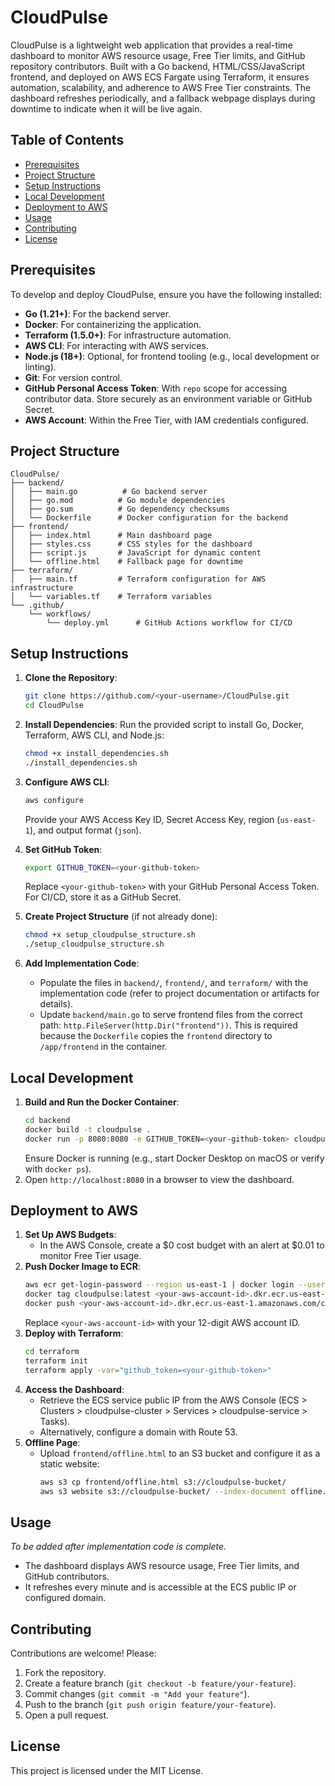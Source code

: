 # CloudPulse

CloudPulse is a lightweight web application that provides a real-time dashboard to monitor AWS resource usage, Free Tier limits, and GitHub repository contributors. Built with a Go backend, HTML/CSS/JavaScript frontend, and deployed on AWS ECS Fargate using Terraform, it ensures automation, scalability, and adherence to AWS Free Tier constraints. The dashboard refreshes periodically, and a fallback webpage displays during downtime to indicate when it will be live again.

## Table of Contents
- [Prerequisites](#prerequisites)
- [Project Structure](#project-structure)
- [Setup Instructions](#setup-instructions)
- [Local Development](#local-development)
- [Deployment to AWS](#deployment-to-aws)
- [Usage](#usage)
- [Contributing](#contributing)
- [License](#license)

## Prerequisites
To develop and deploy CloudPulse, ensure you have the following installed:
- **Go (1.21+)**: For the backend server.
- **Docker**: For containerizing the application.
- **Terraform (1.5.0+)**: For infrastructure automation.
- **AWS CLI**: For interacting with AWS services.
- **Node.js (18+)**: Optional, for frontend tooling (e.g., local development or linting).
- **Git**: For version control.
- **GitHub Personal Access Token**: With `repo` scope for accessing contributor data. Store securely as an environment variable or GitHub Secret.
- **AWS Account**: Within the Free Tier, with IAM credentials configured.

## Project Structure
```
CloudPulse/
├── backend/
│   ├── main.go          # Go backend server
│   ├── go.mod          # Go module dependencies
│   ├── go.sum          # Go dependency checksums
│   └── Dockerfile      # Docker configuration for the backend
├── frontend/
│   ├── index.html      # Main dashboard page
│   ├── styles.css      # CSS styles for the dashboard
│   ├── script.js       # JavaScript for dynamic content
│   └── offline.html    # Fallback page for downtime
├── terraform/
│   ├── main.tf         # Terraform configuration for AWS infrastructure
│   └── variables.tf    # Terraform variables
└── .github/
    └── workflows/
        └── deploy.yml      # GitHub Actions workflow for CI/CD
```

## Setup Instructions
1. **Clone the Repository**:
   ```bash
   git clone https://github.com/<your-username>/CloudPulse.git
   cd CloudPulse
   ```

2. **Install Dependencies**:
   Run the provided script to install Go, Docker, Terraform, AWS CLI, and Node.js:
   ```bash
   chmod +x install_dependencies.sh
   ./install_dependencies.sh
   ```

3. **Configure AWS CLI**:
   ```bash
   aws configure
   ```
   Provide your AWS Access Key ID, Secret Access Key, region (`us-east-1`), and output format (`json`).

4. **Set GitHub Token**:
   ```bash
   export GITHUB_TOKEN=<your-github-token>
   ```
   Replace `<your-github-token>` with your GitHub Personal Access Token. For CI/CD, store it as a GitHub Secret.

5. **Create Project Structure** (if not already done):
   ```bash
   chmod +x setup_cloudpulse_structure.sh
   ./setup_cloudpulse_structure.sh
   ```

6. **Add Implementation Code**:
   - Populate the files in `backend/`, `frontend/`, and `terraform/` with the implementation code (refer to project documentation or artifacts for details).
   - Update `backend/main.go` to serve frontend files from the correct path: `http.FileServer(http.Dir("frontend"))`. This is required because the `Dockerfile` copies the `frontend` directory to `/app/frontend` in the container.

## Local Development
1. **Build and Run the Docker Container**:
   ```bash
   cd backend
   docker build -t cloudpulse .
   docker run -p 8080:8080 -e GITHUB_TOKEN=<your-github-token> cloudpulse
   ```
   Ensure Docker is running (e.g., start Docker Desktop on macOS or verify with `docker ps`).
2. Open `http://localhost:8080` in a browser to view the dashboard.

## Deployment to AWS
1. **Set Up AWS Budgets**:
   - In the AWS Console, create a $0 cost budget with an alert at $0.01 to monitor Free Tier usage.
2. **Push Docker Image to ECR**:
   ```bash
   aws ecr get-login-password --region us-east-1 | docker login --username AWS --password-stdin <your-aws-account-id>.dkr.ecr.us-east-1.amazonaws.com
   docker tag cloudpulse:latest <your-aws-account-id>.dkr.ecr.us-east-1.amazonaws.com/cloudpulse:latest
   docker push <your-aws-account-id>.dkr.ecr.us-east-1.amazonaws.com/cloudpulse:latest
   ```
   Replace `<your-aws-account-id>` with your 12-digit AWS account ID.
3. **Deploy with Terraform**:
   ```bash
   cd terraform
   terraform init
   terraform apply -var="github_token=<your-github-token>"
   ```
4. **Access the Dashboard**:
   - Retrieve the ECS service public IP from the AWS Console (ECS > Clusters > cloudpulse-cluster > Services > cloudpulse-service > Tasks).
   - Alternatively, configure a domain with Route 53.
5. **Offline Page**:
   - Upload `frontend/offline.html` to an S3 bucket and configure it as a static website:
     ```bash
     aws s3 cp frontend/offline.html s3://cloudpulse-bucket/
     aws s3 website s3://cloudpulse-bucket/ --index-document offline.html
     ```

## Usage
*To be added after implementation code is complete.*
- The dashboard displays AWS resource usage, Free Tier limits, and GitHub contributors.
- It refreshes every minute and is accessible at the ECS public IP or configured domain.

## Contributing
Contributions are welcome! Please:
1. Fork the repository.
2. Create a feature branch (`git checkout -b feature/your-feature`).
3. Commit changes (`git commit -m "Add your feature"`).
4. Push to the branch (`git push origin feature/your-feature`).
5. Open a pull request.

## License
This project is licensed under the MIT License.
